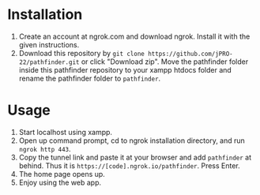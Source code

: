 # Installation
1. Create an account at ngrok.com and download ngrok. Install it with the given instructions. 
2. Download this repository by ```git clone https://github.com/jPRO-22/pathfinder.git``` or click "Download zip". Move the pathfinder folder inside this pathfinder repository to your xampp htdocs folder and rename the pathfinder folder to ```pathfinder```.

# Usage
1. Start localhost using xampp. 
2. Open up command prompt, cd to ngrok installation directory, and run ```ngrok http 443```. 
3. Copy the tunnel link and paste it at your browser and add ```pathfinder``` at behind. Thus it is ```https://[code].ngrok.io/pathfinder```. Press Enter. 
4. The home page opens up. 
5. Enjoy using the web app. 

